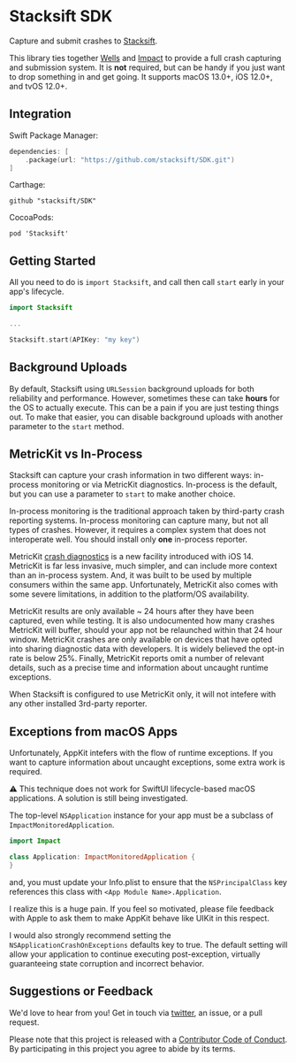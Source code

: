 # Stacksift SDK

Capture and submit crashes to [Stacksift](https://www.stacksift.io).

This library ties together [Wells][wells] and [Impact][impact] to provide a full crash capturing and submission system. It is **not** required, but can be handy if you just want to drop something in and get going. It supports macOS 13.0+, iOS 12.0+, and tvOS 12.0+.

## Integration

Swift Package Manager:

```swift
dependencies: [
    .package(url: "https://github.com/stacksift/SDK.git")
]
```

Carthage:

```
github "stacksift/SDK"
```

CocoaPods:

```
pod 'Stacksift'
```

## Getting Started

All you need to do is `import Stacksift`, and call then call `start` early in your app's lifecycle.

```swift
import Stacksift

...

Stacksift.start(APIKey: "my key")
```

## Background Uploads

By default, Stacksift using `URLSession` background uploads for both reliability and performance. However, sometimes these can take **hours** for the OS to actually execute. This can be a pain if you are just testing things out. To make that easier, you can disable background uploads with another parameter to the `start` method.

## MetricKit vs In-Process

Stacksift can capture your crash information in two different ways: in-process monitoring or via MetricKit diagnostics. In-process is the default, but you can use a parameter to `start` to make another choice.

In-process monitoring is the traditional approach taken by third-party crash reporting systems. In-process monitoring can capture many, but not all types of crashes. However, it requires a complex system that does not interoperate well. You should install only **one** in-process reporter.

MetricKit [crash diagnostics][mxcrashdiagnostic] is a new facility introduced with iOS 14. MetricKit is far less invasive, much simpler, and can include more context than an in-process system. And, it was built to be used by multiple consumers within the same app. Unfortunately, MetricKit also comes with some severe limitations, in addition to the platform/OS availability.

MetricKit results are only available ~ 24 hours after they have been captured, even while testing. It is also undocumented how many crashes MetricKit will buffer, should your app not be relaunched within that 24 hour window. MetricKit crashes are only available on devices that have opted into sharing diagnostic data with developers. It is widely believed the opt-in rate is below 25%. Finally, MetricKit reports omit a number of relevant details, such as a precise time and information about uncaught runtime exceptions.

When Stacksift is configured to use MetricKit only, it will not intefere with any other installed 3rd-party reporter.

## Exceptions from macOS Apps

Unfortunately, AppKit intefers with the flow of runtime exceptions. If you want to capture information about uncaught exceptions, some extra work is required.

⚠️ This technique does not work for SwiftUI lifecycle-based macOS applications. A solution is still being investigated. 

The top-level `NSApplication` instance for your app must be a subclass of `ImpactMonitoredApplication`.

```swift
import Impact

class Application: ImpactMonitoredApplication {
}
```

and, you must update your Info.plist to ensure that the `NSPrincipalClass` key references this class with `<App Module Name>.Application`.

I realize this is a huge pain. If you feel so motivated, please file feedback with Apple to ask them to make AppKit behave like UIKit in this respect.

I would also strongly recommend setting the `NSApplicationCrashOnExceptions` defaults key to true. The default setting will allow your application to continue executing post-exception, virtually guaranteeing state corruption and incorrect behavior.

## Suggestions or Feedback

We'd love to hear from you! Get in touch via [twitter](https://twitter.com/stacksift), an issue, or a pull request.

Please note that this project is released with a [Contributor Code of Conduct](CODE_OF_CONDUCT.md). By participating in this project you agree to abide by its terms.

[impact]: https://github.com/stacksift/Impact
[wells]: https://github.com/stacksift/Wells
[metrickit]: https://developer.apple.com/documentation/metrickit
[mxcrashdiagnostic]: https://developer.apple.com/documentation/metrickit/mxcrashdiagnostic
